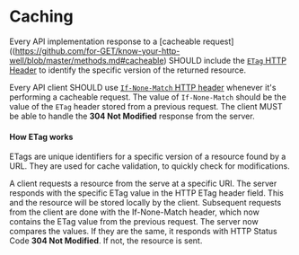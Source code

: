# Caching
Every API implementation response to a [cacheable request]((https://github.com/for-GET/know-your-http-well/blob/master/methods.md#cacheable) SHOULD include the [`ETag` HTTP Header](https://tools.ietf.org/html/rfc7232#section-2.3) to identify the specific version of the returned resource.

Every API client SHOULD use [`If-None-Match` HTTP header](https://tools.ietf.org/html/rfc7232#section-3.2) whenever it's performing a cacheable request. The value of `If-None-Match` should be the value of the `ETag` header stored from a previous request. The client MUST be able to handle the **304 Not Modified** response from the server.

#### How ETag works
ETags are unique identifiers for a specific version of a resource found by a URL. They are used for cache validation, to quickly check for modifications.

A client requests a resource from the serve at a specific URI. The server responds with the specific ETag value in the HTTP ETag header field. This and the resource will be stored locally by the client. Subsequent requests from the client are done with the If-None-Match header, which now contains the ETag value from the previous request. The server now compares the values. If they are the same, it responds with HTTP Status Code **304 Not Modified**. If not, the resource is sent.
